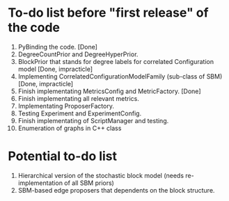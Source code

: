 # To-do list before "first release" of the code
1. PyBinding the code. [Done]
2. DegreeCountPrior and DegreeHyperPrior.
3. BlockPrior that stands for degree labels for correlated Configuration model [Done, impracticle]
4. Implementing CorrelatedConfigurationModelFamily (sub-class of SBM) [Done, impracticle]
5. Finish implementating MetricsConfig and MetricFactory. [Done]
6. Finish implementating all relevant metrics.
7. Implementating ProposerFactory.
8. Testing Experiment and ExperimentConfig.
9. Finish implementating of ScriptManager and testing.
10. Enumeration of graphs in C++ class

# Potential to-do list
1. Hierarchical version of the stochastic block model (needs re-implementation of all SBM priors)
2. SBM-based edge proposers that dependents on the block structure.
